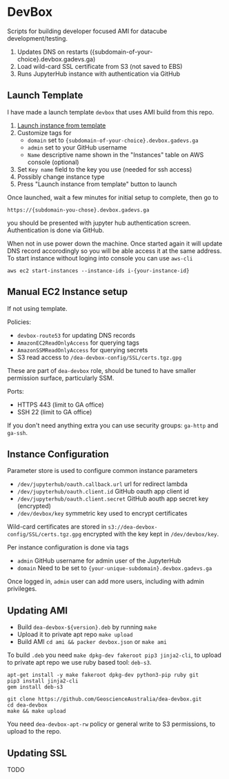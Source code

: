 # DevBox

Scripts for building developer focused AMI for datacube development/testing.

1. Updates DNS on restarts ({subdomain-of-your-choice}.devbox.gadevs.ga)
2. Load wild-card SSL certificate from S3 (not saved to EBS)
3. Runs JupyterHub instance with authentication via GitHub

## Launch Template

I have made a launch template `devbox` that uses AMI build from this
repo.

1. [Launch instance from template](https://ap-southeast-2.console.aws.amazon.com/ec2/v2/home?region=ap-southeast-2#LaunchInstanceFromTemplate:launchTemplateId=lt-0f58ab771dd16e763)
2. Customize tags for
   - `domain` set to `{subdomain-of-your-choice}.devbox.gadevs.ga`
   - `admin` set to your GitHub username
   - `Name` descriptive name shown in the "Instances" table on AWS console (optional)
3. Set `Key name` field to the key you use (needed for ssh access)
4. Possibly change instance type
5. Press "Launch instance from template" button to launch

Once launched, wait a few minutes for initial setup to complete, then go to

```
https://{subdomain-you-chose}.devbox.gadevs.ga
```

you should be presented with jupyter hub authentication screen. Authentication is done via GitHub.

When not in use power down the machine. Once started again it will update DNS record accorodingly
so you will be able access it at the same address. To start instance without loging into console
you can use `aws-cli`

```
aws ec2 start-instances --instance-ids i-{your-instance-id}
```

## Manual EC2 Instance setup

If not using template.

Policies:

- `devbox-route53` for updating DNS records
- `AmazonEC2ReadOnlyAccess` for querying tags
- `AmazonSSMReadOnlyAccess` for querying secrets
- S3 read access to `/dea-devbox-config/SSL/certs.tgz.gpg`

These are part of `dea-devbox` role, should be tuned to have smaller permission
surface, particularly SSM.

Ports:

- HTTPS 443 (limit to GA office)
- SSH 22 (limit to GA office)

If you don't need anything extra you can use security groups: `ga-http` and `ga-ssh`.


## Instance Configuration

Parameter store is used to configure common instance parameters

- `/dev/jupyterhub/oauth.callback.url` url for redirect lambda
- `/dev/jupyterhub/oauth.client.id` GitHub oauth app client id
- `/dev/jupyterhub/oauth.client.secret` GitHub aouth app secret key (encrypted)
- `/dev/devbox/key` symmetric key used to encrypt certificates

Wild-card certificates are stored in `s3://dea-devbox-config/SSL/certs.tgz.gpg`
encrypted with the key kept in `/dev/devbox/key`.

Per instance configuration is done via tags

- `admin` GitHub username for admin user of the JupyterHub
- `domain` Need to be set to `{your-unique-subdomain}.devbox.gadevs.ga`

Once logged in, `admin` user can add more users, including with admin privileges.


## Updating AMI

- Build `dea-devbox-${version}.deb` by running `make`
- Upload it to private apt repo `make upload`
- Build AMI `cd ami && packer devbox.json` or `make ami`

To build `.deb` you need `make dpkg-dev fakeroot pip3 jinja2-cli`, to upload to
private apt repo we use ruby based tool: `deb-s3`.

```
apt-get install -y make fakeroot dpkg-dev python3-pip ruby git
pip3 install jinja2-cli
gem install deb-s3

git clone https://github.com/GeoscienceAustralia/dea-devbox.git
cd dea-devbox
make && make upload
```

You need `dea-devbox-apt-rw` policy or general write to S3 permissions, to upload to the repo.


## Updating SSL

TODO
